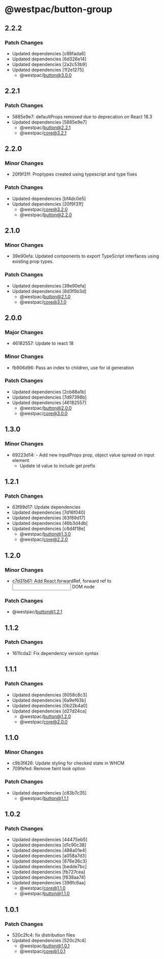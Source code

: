 # @westpac/button-group

## 2.2.2

### Patch Changes

- Updated dependencies [c88fada6]
- Updated dependencies [6d326e14]
- Updated dependencies [2a2c53b9]
- Updated dependencies [1f2e1275]
  - @westpac/button@3.0.0

## 2.2.1

### Patch Changes

- 5885e9e7: defaultProps removed due to deprecation on React 18.3
- Updated dependencies [5885e9e7]
  - @westpac/button@2.2.1
  - @westpac/core@3.2.1

## 2.2.0

### Minor Changes

- 20f9f31f: Proptypes created using typescript and type fixes

### Patch Changes

- Updated dependencies [bf4dc0e5]
- Updated dependencies [20f9f31f]
  - @westpac/core@3.2.0
  - @westpac/button@2.2.0

## 2.1.0

### Minor Changes

- 39e90efa: Updated components to export TypeScript interfaces using existing prop types.

### Patch Changes

- Updated dependencies [39e90efa]
- Updated dependencies [8d3f5b3d]
  - @westpac/button@2.1.0
  - @westpac/core@3.1.0

## 2.0.0

### Major Changes

- 46182557: Update to react 18

### Minor Changes

- fb906d96: Pass an index to children, use for id generation

### Patch Changes

- Updated dependencies [2cb88a1b]
- Updated dependencies [7d97398b]
- Updated dependencies [46182557]
  - @westpac/button@2.0.0
  - @westpac/core@3.0.0

## 1.3.0

### Minor Changes

- 69223d14: - Add new inputProps prop, object value spread on input element
  - Update id value to include gel prefix

## 1.2.1

### Patch Changes

- 63f89d17: Update dependencies
- Updated dependencies [7d16f040]
- Updated dependencies [63f89d17]
- Updated dependencies [46b3d4db]
- Updated dependencies [c6d4f18e]
  - @westpac/button@1.3.0
  - @westpac/core@2.2.0

## 1.2.0

### Minor Changes

- c7d31b61: Add React.forwardRef, forward ref to <input> DOM node

### Patch Changes

- @westpac/button@1.2.1

## 1.1.2

### Patch Changes

- 1611cda2: Fix dependency version syntax

## 1.1.1

### Patch Changes

- Updated dependencies [8058c8c3]
- Updated dependencies [6a9ef63b]
- Updated dependencies [0b22b4a0]
- Updated dependencies [d27d24ca]
  - @westpac/button@1.2.0
  - @westpac/core@2.0.0

## 1.1.0

### Minor Changes

- c9b3f426: Update styling for checked state in WHCM
- 709fefed: Remove faint look option

### Patch Changes

- Updated dependencies [c83b7c35]
  - @westpac/button@1.1.1

## 1.0.2

### Patch Changes

- Updated dependencies [44475eb5]
- Updated dependencies [d1c90c38]
- Updated dependencies [488a01e4]
- Updated dependencies [a058a7d3]
- Updated dependencies [876e36c3]
- Updated dependencies [bedde7bc]
- Updated dependencies [fb727cea]
- Updated dependencies [f638aa74]
- Updated dependencies [398fc6aa]
  - @westpac/core@1.1.0
  - @westpac/button@1.1.0

## 1.0.1

### Patch Changes

- 520c2fc4: fix distribution files
- Updated dependencies [520c2fc4]
  - @westpac/button@1.0.1
  - @westpac/core@1.0.1
